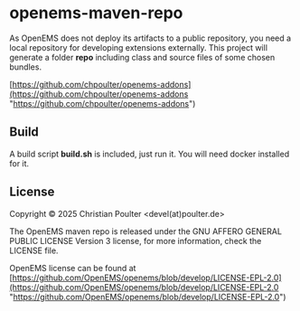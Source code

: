 # openems-maven-repo

As OpenEMS does not deploy its artifacts to a public repository, you need a local repository for developing extensions externally. This project will generate a folder **repo** including class and source files of some chosen bundles.

[https://github.com/chpoulter/openems-addons](https://github.com/chpoulter/openems-addons "https://github.com/chpoulter/openems-addons")

## Build

A build script **build.sh** is included, just run it. You will need docker installed for it.

## License

Copyright © 2025 Christian Poulter <devel(at)poulter.de>

The OpenEMS maven repo is released under the GNU AFFERO GENERAL PUBLIC LICENSE Version 3 license, for more information, check the LICENSE file.

OpenEMS license can be found at [https://github.com/OpenEMS/openems/blob/develop/LICENSE-EPL-2.0](https://github.com/OpenEMS/openems/blob/develop/LICENSE-EPL-2.0 "https://github.com/OpenEMS/openems/blob/develop/LICENSE-EPL-2.0")
